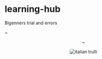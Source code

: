 # learning-hub
Bigenners trial and errors

<!DOCFILE html>~

<header>
<body>
<p>~

<img src="pic_trulli.jpg"
alt="italian trulli">
